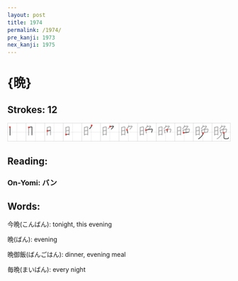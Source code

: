 ```yaml
---
layout: post
title: 1974
permalink: /1974/
pre_kanji: 1973
nex_kanji: 1975
---
```


# {晩}

## Strokes: 12

<div class="stroke"><img src="../images/E699A9.png" /></div>

## Reading:

### On-Yomi: バン

## Words:

今晩(こんばん): tonight, this evening

晩(ばん): evening

晩御飯(ばんごはん): dinner, evening meal

毎晩(まいばん): every night
